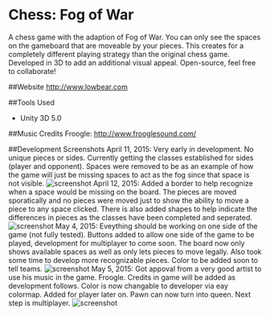 # Chess: Fog of War

A chess game with the adaption of Fog of War. You can only see the spaces on the gameboard that are moveable by your pieces. This creates for a completely different playing strategy than the original chess game. Developed in 3D to add an additional visual appeal. Open-source, feel free to collaborate!

##Website
http://www.lowbear.com

##Tools Used
* Unity 3D 5.0

##Music Credits
Froogle: http://www.frooglesound.com/

##Development Screenshots
April 11, 2015: Very early in development. No unique pieces or sides. Currently getting the classes established for sides (player and opponent). Spaces were removed to be as an example of how the game will just be missing spaces to act as the fog since that space is not visible.
![screenshot](http://i.imgur.com/u3Umh75.png)
April 12, 2015: Added a border to help recognize when a space would be missing on the board. The pieces are moved sporatically and no pieces were moved just to show the ability to move a piece to any space clicked. There is also added shapes to help indicate the differences in pieces as the classes have been completed and seperated. 
![screenshot](http://i.imgur.com/B03cPra.png)
May 4, 2015: Eveything should be working on one side of the game (not fully tested). Buttons added to allow one side of the game to be played, development for multiplayer to come soon. The board now only shows available spaces as well as only lets pieces to move legally. Also took some time to develop more recognizable pieces. Color to be added soon to tell teams.
![screenshot](http://i.imgur.com/m5tEr3e.jpg)
May 5, 2015: Got appoval from a very good artist to use his music in the game. Froogle. Credits in game will be added as development follows. Color is now changable to developer via eay colormap. Added for player later on. Pawn can now turn into queen. Next step is multiplayer.
![screenshot](http://i.imgur.com/Gno6cva.png)

